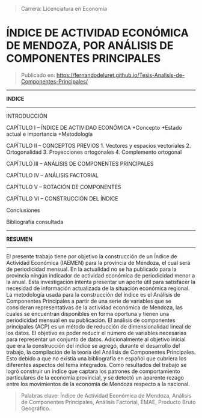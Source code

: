 > Carrera: Licenciatura en Economía

ÍNDICE DE ACTIVIDAD ECONÓMICA DE MENDOZA, POR ANÁLISIS DE COMPONENTES PRINCIPALES 
==================================================================================


>Publicado en: https://fernandodeluret.github.io/Tesis-Analisis-de-Componentes-Principales/



  --------------------------------------------------------------------------------------
  **INDICE**
  --------------------------------------------------------------------------------- ----
  INTRODUCCIÓN
  
  CAPÍTULO I – ÍNDICE DE ACTIVIDAD ECONÓMICA
    +Concepto 
    +Estado actual e importancia
    +Metodología

  CAPÍTULO II – CONCEPTOS PREVIOS 
    1. Vectores y espacios vectoriales
    2. Ortogonalidad
    3. Proyecciones ortogonales 
    4. Complemento ortogonal

  CAPÍTULO III – ANÁLISIS DE COMPONENTES PRINCIPALES

  CAPÍTULO IV – ANÁLISIS FACTORIAL

  CAPÍTULO V – ROTACIÓN DE COMPONENTES

  CAPÍTULO VI – CONSTRUCCIÓN DEL ÍNDICE 

  Conclusiones 

  Bibliografía consultada
  


--------------------------------------------------------------------------------------
  **RESUMEN**
--------------------------------------------------------------------------------- ----

El presente trabajo tiene por objetivo la construcción de un Índice de Actividad Económica (IAEMEN) para la provincia de Mendoza, el cual será de periodicidad mensual. En la actualidad no se ha publicado para la provincia ningún indicador de actividad económica de periodicidad menor a la anual. Esta investigación intenta presentar un aporte útil para satisfacer la necesidad de información actualizada de la situación económica regional. La metodología usada para la construcción del índice es el Análisis de Componentes Principales a partir de una serie de variables que se consideran representativas de la actividad económica de Mendoza, las cuales se encuentran disponibles en forma oportuna y tienen una periodicidad mensual en su publicación. El análisis de componentes principales (ACP) es un método de reducción de dimensionalidad lineal de los datos. El objetivo es poder reducir el número de variables necesarias para representar un conjunto de datos. Adicionalmente al objetivo inicial que era la construcción del índice se agregó, durante el desarrollo del trabajo, la compilación de la teoría del Análisis de Componentes Principales. Esto debido a que no existía una bibliografía en español que cubriera los diferentes aspectos del tema integrados. Como resultados del trabajo se logró construir un índice que captara los patrones de comportamiento particulares de la economía provincial, y se detectó un aparente
rezago entre los movimientos de la economía de Mendoza respecto a la nacional.

>Palabras clave: Índice de Actividad Económica de Mendoza, Análisis de Componentes Principales, Análisis
Factorial, EMAE, Producto Bruto Geográfico.
